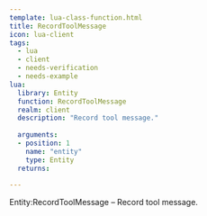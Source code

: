 ```yaml
---
template: lua-class-function.html
title: RecordToolMessage
icon: lua-client
tags:
  - lua
  - client
  - needs-verification
  - needs-example
lua:
  library: Entity
  function: RecordToolMessage
  realm: client
  description: "Record tool message."
  
  arguments:
  - position: 1
    name: "entity"
    type: Entity
  returns:
    
---
```


<div class="lua__search__keywords">
Entity:RecordToolMessage &#x2013; Record tool message.
</div>
